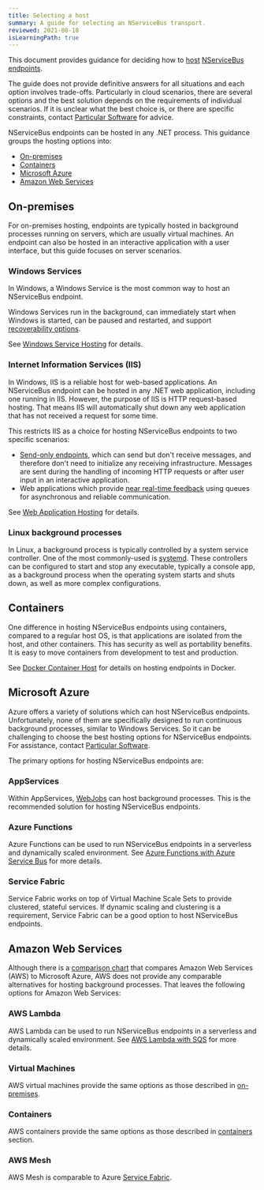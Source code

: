 ```yaml
---
title: Selecting a host
summary: A guide for selecting an NServiceBus transport.
reviewed: 2021-08-18
isLearningPath: true
---
```

This document provides guidance for deciding how to [host](/nservicebus/hosting) [NServiceBus endpoints](/nservicebus/endpoints/).

The guide does not provide definitive answers for all situations and each option involves trade-offs. Particularly in cloud scenarios, there are several options and the best solution depends on the requirements of individual scenarios. If it is unclear what the best choice is, or there are specific constraints, contact [Particular Software](https://particular.net/contactus) for advice.

NServiceBus endpoints can be hosted in any .NET process. This guidance groups the hosting options into:

- [On-premises](#on-premises)
- [Containers](#containers)
- [Microsoft Azure](#microsoft-azure)
- [Amazon Web Services](#amazon-web-services)

## On-premises

For on-premises hosting, endpoints are typically hosted in background processes running on servers, which are usually virtual machines. An endpoint can also be hosted in an interactive application with a user interface, but this guide focuses on server scenarios.

### Windows Services

In Windows, a Windows Service is the most common way to host an NServiceBus endpoint.

Windows Services run in the background, can immediately start when Windows is started, can be paused and restarted, and support [recoverability options](/nservicebus/hosting/windows-service.md#installation-setting-the-restart-recovery-options-configuring-service-recovery-via-windows-service-properties).

See [Windows Service Hosting](/nservicebus/hosting/windows-service.md) for details.


### Internet Information Services (IIS)

In Windows, IIS is a reliable host for web-based applications. An NServiceBus endpoint can be hosted in any .NET web application, including one running in IIS. However, the purpose of IIS is HTTP request-based hosting. That means IIS will automatically shut down any web application that has not received a request for some time.

This restricts IIS as a choice for hosting NServiceBus endpoints to two specific scenarios:

* [Send-only endpoints](/nservicebus/hosting/#self-hosting-send-only-hosting), which can send but don't receive messages, and therefore don't need to initialize any receiving infrastructure. Messages are sent during the handling of incoming HTTP requests or after user input in an interactive application.
* Web applications which provide [near real-time feedback](/samples/near-realtime-clients/) using queues for asynchronous and reliable communication.

See [Web Application Hosting](/nservicebus/hosting/web-application.md) for details.

### Linux background processes

In Linux, a background process is typically controlled by a system service controller. One of the most commonly-used is [systemd](https://freedesktop.org/wiki/Software/systemd/). These controllers can be configured to start and stop any executable, typically a console app, as a background process when the operating system starts and shuts down, as well as more complex configurations.

## Containers

One difference in hosting NServiceBus endpoints using containers, compared to a regular host OS, is that applications are isolated from the host, and other containers. This has security as well as portability benefits. It is easy to move containers from development to test and production.

See [Docker Container Host](/nservicebus/hosting/docker-host/) for details on hosting endpoints in Docker.

## Microsoft Azure

Azure offers a variety of solutions which can host NServiceBus endpoints. Unfortunately, none of them are specifically designed to run continuous background processes, similar to Windows Services. So it can be challenging to choose the best hosting options for NServiceBus endpoints. For assistance, contact [Particular Software](https://particular.net/contactus).

The primary options for hosting NServiceBus endpoints are:

### AppServices

Within AppServices, [WebJobs](https://docs.microsoft.com/en-us/azure/app-service/webjobs-create) can host background processes. This is the recommended solution for hosting NServiceBus endpoints.

### Azure Functions

Azure Functions can be used to run NServiceBus endpoints in a serverless and dynamically scaled environment. See [Azure Functions with Azure Service Bus](/nservicebus/hosting/azure-functions-service-bus/) for more details.

### Service Fabric

Service Fabric works on top of Virtual Machine Scale Sets to provide clustered, stateful services. If dynamic scaling and clustering is a requirement, Service Fabric can be a good option to host NServiceBus endpoints.

## Amazon Web Services

Although there is a [comparison chart](https://docs.microsoft.com/en-us/azure/architecture/aws-professional/services#miscellaneous) that compares Amazon Web Services (AWS) to Microsoft Azure, AWS does not provide any comparable alternatives for hosting background processes. That leaves the following options for Amazon Web Services:

### AWS Lambda

AWS Lambda can be used to run NServiceBus endpoints in a serverless and dynamically scaled environment. See [AWS Lambda with SQS](/nservicebus/hosting/aws-lambda-simple-queue-service.md) for more details.

### Virtual Machines

AWS virtual machines provide the same options as those described in [on-premises](#on-premises).

### Containers

AWS containers provide the same options as those described in [containers](#containers) section.

### AWS Mesh

AWS Mesh is comparable to Azure [Service Fabric](#microsoft-azure-service-fabric).

